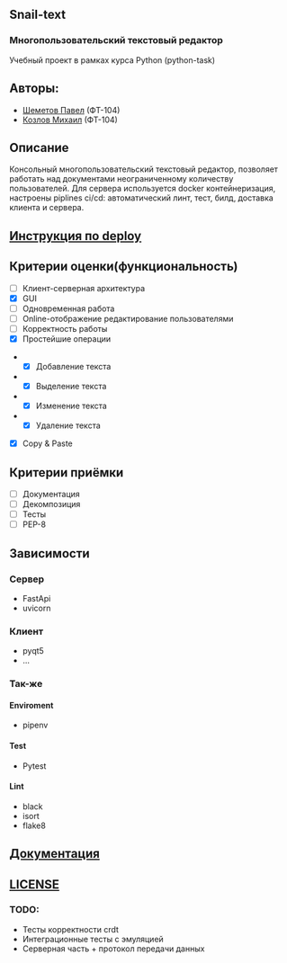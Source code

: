 ## Snail-text
### Многопользовательский текстовый редактор
Учебный проект в рамках курса Python (python-task)
## Авторы: 
  - [Шеметов Павел](https://github.com/pevel-dev) (ФТ-104)
  - [Козлов Михаил](https://github.com/kozlov-ma) (ФТ-104)

## Описание
Консольный многопользовательский текстовый редактор, позволяет работать над документами неограниченному количеству пользователей.
Для сервера используется docker контейнеризация, настроены piplines ci/cd: автоматический линт, тест, билд, доставка клиента и сервера.

## [Инструкция по deploy](deploy.md)

## Критерии оценки(функциональность)
- [ ] Клиент-серверная архитектура
- [x] GUI
- [ ] Одновременная работа
- [ ] Online-отображение редактирование пользователями
- [ ] Корректность работы
- [x] Простейшие операции
- - [x] Добавление текста
- - [x] Выделение текста
- - [x] Изменение текста
- - [x] Удаление текста
- [x] Copy & Paste

## Критерии приёмки
- [ ] Документация
- [ ] Декомпозиция
- [ ] Тесты
- [ ] PEP-8

## Зависимости
### Сервер
* FastApi
* uvicorn

### Клиент
* pyqt5
* ...
### Так-же
#### Enviroment
* pipenv
#### Test
* Pytest
#### Lint
* black
* isort
* flake8


## [Документация](README.md)

## [LICENSE](LICENSE)

### TODO:

- Тесты корректности crdt
- Интеграционные тесты с эмуляцией
- Серверная часть + протокол передачи данных